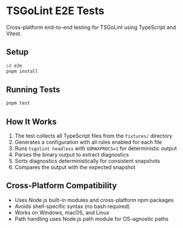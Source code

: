 # TSGoLint E2E Tests

Cross-platform end-to-end testing for TSGoLint using TypeScript and Vitest.

## Setup

```bash
cd e2e
pnpm install
```

## Running Tests

```bash
pnpm test
```

## How It Works

1. The test collects all TypeScript files from the `fixtures/` directory
2. Generates a configuration with all rules enabled for each file
3. Runs `tsgolint headless` with `GOMAXPROCS=1` for deterministic output
4. Parses the binary output to extract diagnostics
5. Sorts diagnostics deterministically for consistent snapshots
6. Compares the output with the expected snapshot

## Cross-Platform Compatibility

-   Uses Node.js built-in modules and cross-platform npm packages
-   Avoids shell-specific syntax (no bash required)
-   Works on Windows, macOS, and Linux
-   Path handling uses Node.js path module for OS-agnostic paths
